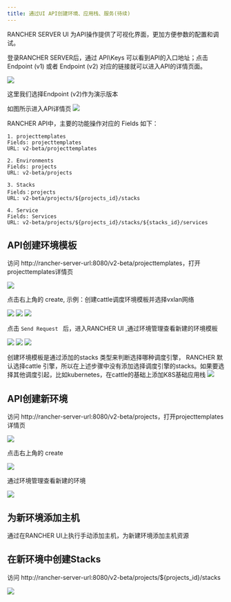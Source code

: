 ```yaml
---
title: 通过UI API创建环境、应用栈、服务(待续)
---
```


RANCHER SERVER UI 为API操作提供了可视化界面，更加方便参数的配置和调试。

登录RANCHER SERVER后，通过 API\Keys 可以看到API的入口地址；点击 Endpoint (v1) 或者 Endpoint (v2) 对应的链接就可以进入API的详情页面。

![](API/1.png)
  
这里我们选择Endpoint (v2)作为演示版本

如图所示进入API详情页
![](API/2.png)

RANCHER API中，主要的功能操作对应的 Fields 如下：

```
1. projecttemplates
Fields: projecttemplates
URL: v2-beta/projecttemplates
```

```
2. Environments
Fields: projects
URL: v2-beta/projects
```
```
3. Stacks
Fields：projects
URL: v2-beta/projects/${projects_id}/stacks
```
```
4. Service
Fields: Services
URL: v2-beta/projects/${projects_id}/stacks/${stacks_id}/services  

```

## API创建环境模板

访问 http://rancher-server-url:8080/v2-beta/projecttemplates，打开projecttemplates详情页

![](API/hjmb1.png)

点击右上角的 create, 示例：创建cattle调度环境模板并选择vxlan网络

![](API/hjmb2.png)
![](API/hjmb3.png)
![](API/hjmb4.png)

点击 `Send Request ` 后，进入RANCHER UI ,通过环境管理查看新建的环境模板

![](API/hjmb5.png)
![](API/hjmb6.png)
![](API/hjmb7.png)

创建环境模板是通过添加的stacks 类型来判断选择哪种调度引擎， RANCHER 默认选择cattle 引擎，所以在上述步骤中没有添加选择调度引擎的stacks。如果要选择其他调度引起，比如kubernetes，在cattle的基础上添加K8S基础应用栈
![](API/hjmb8.png)

## API创建新环境

访问 http://rancher-server-url:8080/v2-beta/projects，打开projecttemplates详情页

![](API/cjhj1.png)

点击右上角的 create

![](API/cjhj2.png)

通过环境管理查看新建的环境

![](API/xjhj3.png)

## 为新环境添加主机
通过在RANCHER UI上执行手动添加主机，为新建环境添加主机资源

## 在新环境中创建Stacks

访问 http://rancher-server-url:8080/v2-beta/projects/${projects_id}/stacks

![](API/cjyyz1.png)

